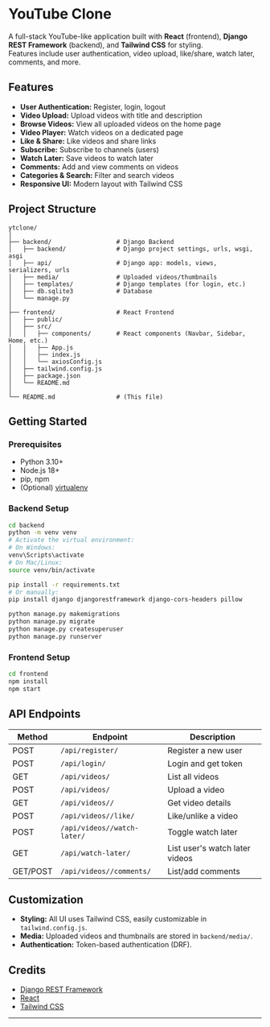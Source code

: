 

# YouTube Clone

A full-stack YouTube-like application built with **React** (frontend), **Django REST Framework** (backend), and **Tailwind CSS** for styling.  
Features include user authentication, video upload, like/share, watch later, comments, and more.

## Features

- **User Authentication:** Register, login, logout
- **Video Upload:** Upload videos with title and description
- **Browse Videos:** View all uploaded videos on the home page
- **Video Player:** Watch videos on a dedicated page
- **Like & Share:** Like videos and share links
- **Subscribe:** Subscribe to channels (users)
- **Watch Later:** Save videos to watch later
- **Comments:** Add and view comments on videos
- **Categories & Search:** Filter and search videos
- **Responsive UI:** Modern layout with Tailwind CSS

## Project Structure

```
ytclone/
│
├── backend/                  # Django Backend
│   ├── backend/              # Django project settings, urls, wsgi, asgi
│   ├── api/                  # Django app: models, views, serializers, urls
│   ├── media/                # Uploaded videos/thumbnails
│   ├── templates/            # Django templates (for login, etc.)
│   ├── db.sqlite3            # Database
│   └── manage.py
│
├── frontend/                 # React Frontend
│   ├── public/
│   ├── src/
│   │   ├── components/       # React components (Navbar, Sidebar, Home, etc.)
│   │   ├── App.js
│   │   ├── index.js
│   │   └── axiosConfig.js
│   ├── tailwind.config.js
│   ├── package.json
│   └── README.md
│
└── README.md                 # (This file)
```

## Getting Started

### Prerequisites

- Python 3.10+
- Node.js 18+
- pip, npm
- (Optional) [virtualenv](https://virtualenv.pypa.io/)

### Backend Setup

```bash
cd backend
python -m venv venv
# Activate the virtual environment:
# On Windows:
venv\Scripts\activate
# On Mac/Linux:
source venv/bin/activate

pip install -r requirements.txt
# Or manually:
pip install django djangorestframework django-cors-headers pillow

python manage.py makemigrations
python manage.py migrate
python manage.py createsuperuser
python manage.py runserver
```

### Frontend Setup

```bash
cd frontend
npm install
npm start
```

## API Endpoints

| Method | Endpoint                          | Description                       |
|--------|-----------------------------------|-----------------------------------|
| POST   | `/api/register/`                  | Register a new user               |
| POST   | `/api/login/`                     | Login and get token               |
| GET    | `/api/videos/`                    | List all videos                   |
| POST   | `/api/videos/`                    | Upload a video                    |
| GET    | `/api/videos//`               | Get video details                 |
| POST   | `/api/videos//like/`          | Like/unlike a video               |
| POST   | `/api/videos//watch-later/`   | Toggle watch later                |
| GET    | `/api/watch-later/`               | List user's watch later videos    |
| GET/POST | `/api/videos//comments/`    | List/add comments                 |

## Customization

- **Styling:** All UI uses Tailwind CSS, easily customizable in `tailwind.config.js`.
- **Media:** Uploaded videos and thumbnails are stored in `backend/media/`.
- **Authentication:** Token-based authentication (DRF).

## Credits

- [Django REST Framework](https://www.django-rest-framework.org/)
- [React](https://react.dev/)
- [Tailwind CSS](https://tailwindcss.com/)


---
